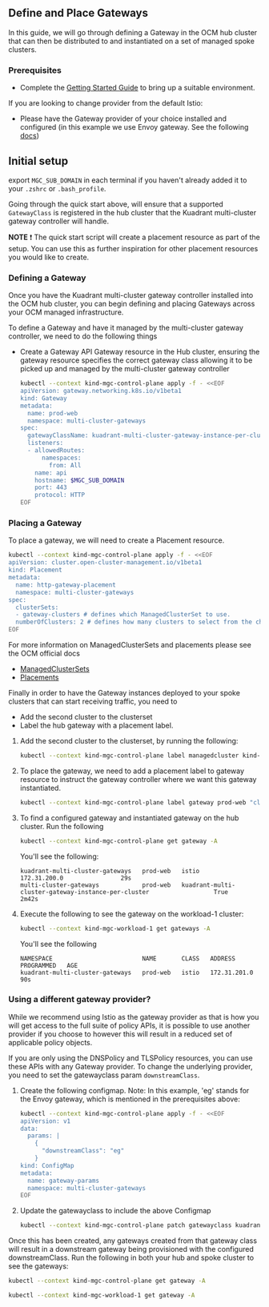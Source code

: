 ## Define and Place Gateways

In this guide, we will go through defining a Gateway in the OCM hub cluster that can then be distributed to and instantiated on a set of managed spoke clusters.

### Prerequisites
* Complete the [Getting Started Guide](https://docs.kuadrant.io/getting-started/) to bring up a suitable environment. 

If you are looking to change provider from the default Istio:
* Please have the Gateway provider of your choice installed and configured (in this example we use Envoy gateway. See the following [docs](https://gateway.envoyproxy.io/v0.5.0/user/quickstart.html))

## Initial setup 

export `MGC_SUB_DOMAIN` in each terminal if you haven't already added it to your `.zshrc` or `.bash_profile`.

Going through the quick start above, will ensure that a supported `GatewayClass` is registered in the hub cluster that the Kuadrant multi-cluster gateway controller will handle. 

**NOTE** :exclamation: The quick start script will create a placement resource as part of the setup. You can use this as further inspiration for other placement resources you would like to create.


### Defining a Gateway

Once you have the Kuadrant multi-cluster gateway controller installed into the OCM hub cluster, you can begin defining and placing Gateways across your OCM managed infrastructure.

To define a Gateway and have it managed by the multi-cluster gateway controller, we need to do the following things

- Create a Gateway API Gateway resource in the Hub cluster, ensuring the gateway resource specifies the correct gateway class allowing it to be picked up and managed by the multi-cluster gateway controller

  ```bash
  kubectl --context kind-mgc-control-plane apply -f - <<EOF
  apiVersion: gateway.networking.k8s.io/v1beta1
  kind: Gateway
  metadata:
    name: prod-web
    namespace: multi-cluster-gateways
  spec:
    gatewayClassName: kuadrant-multi-cluster-gateway-instance-per-cluster
    listeners:
    - allowedRoutes:
        namespaces:
          from: All
      name: api
      hostname: $MGC_SUB_DOMAIN
      port: 443
      protocol: HTTP
  EOF
    ```

### Placing a Gateway

 To place a gateway, we will need to create a Placement resource. 
```bash
kubectl --context kind-mgc-control-plane apply -f - <<EOF
apiVersion: cluster.open-cluster-management.io/v1beta1
kind: Placement
metadata:
  name: http-gateway-placement
  namespace: multi-cluster-gateways
spec:
  clusterSets:
  - gateway-clusters # defines which ManagedClusterSet to use.  
  numberOfClusters: 2 # defines how many clusters to select from the chosen clusterSets
EOF
```
For more information on ManagedClusterSets and placements please see the OCM official docs
* [ManagedClusterSets](https://open-cluster-management.io/concepts/managedclusterset/)
* [Placements](https://open-cluster-management.io/concepts/placement/)



Finally in order to have the Gateway instances deployed to your spoke clusters that can start receiving traffic, you need to 
* Add the second cluster to the clusterset
* Label the hub gateway with a placement label.

1. Add the second cluster to the clusterset, by running the following:

    ```bash
    kubectl --context kind-mgc-control-plane label managedcluster kind-mgc-workload-1 ingress-cluster=true
    ```
1. To place the gateway, we need to add a placement label to gateway resource to instruct the gateway controller where we want this gateway instantiated.

    ```bash
    kubectl --context kind-mgc-control-plane label gateway prod-web "cluster.open-cluster-management.io/placement"="http-gateway-placement" -n multi-cluster-gateways
    ```

2. To find a configured gateway and instantiated gateway on the hub cluster. Run the following  

    ```bash
    kubectl --context kind-mgc-control-plane get gateway -A
    ```

    You'll see the following:

    ```
    kuadrant-multi-cluster-gateways   prod-web   istio                                         172.31.200.0                29s
    multi-cluster-gateways            prod-web   kuadrant-multi-cluster-gateway-instance-per-cluster                  True         2m42s
    ```
3.  Execute the following to see the gateway on the workload-1 cluster:

    ```bash
    kubectl --context kind-mgc-workload-1 get gateways -A
    ```
    You'll see the following
    ```
    NAMESPACE                         NAME       CLASS   ADDRESS        PROGRAMMED   AGE
    kuadrant-multi-cluster-gateways   prod-web   istio   172.31.201.0                90s
    ```
### Using a different gateway provider?

While we recommend using Istio as the gateway provider as that is how you will get access to the full suite of policy APIs, it is possible to use another provider if you choose to however this will result in a reduced set of applicable policy objects.

If you are only using the DNSPolicy and TLSPolicy resources, you can use these APIs with any Gateway provider. To change the underlying provider, you need to set the gatewayclass param `downstreamClass`. 

1.  Create the following configmap. Note: In this example, 'eg' stands for the Envoy gateway, which is mentioned in the prerequisites above:

    ```bash
    kubectl --context kind-mgc-control-plane apply -f - <<EOF
    apiVersion: v1
    data:
      params: |
        {
          "downstreamClass": "eg"
        }
    kind: ConfigMap
    metadata:
      name: gateway-params
      namespace: multi-cluster-gateways
    EOF
    ```
2. Update the gatewayclass to include the above Configmap

    ```bash
    kubectl --context kind-mgc-control-plane patch gatewayclass kuadrant-multi-cluster-gateway-instance-per-cluster -n multi-cluster-gateways --type merge --patch '{"spec":{"parametersRef":{"group":"","kind":"ConfigMap","name":"gateway-params","namespace":"multi-cluster-gateways"}}}'
    ```

Once this has been created, any gateways created from that gateway class will result in a downstream gateway being provisioned with the configured downstreamClass.
Run the following in both your hub  and spoke cluster to see the gateways:

  ```bash
  kubectl --context kind-mgc-control-plane get gateway -A
  ```
  ```bash
  kubectl --context kind-mgc-workload-1 get gateway -A
  ```